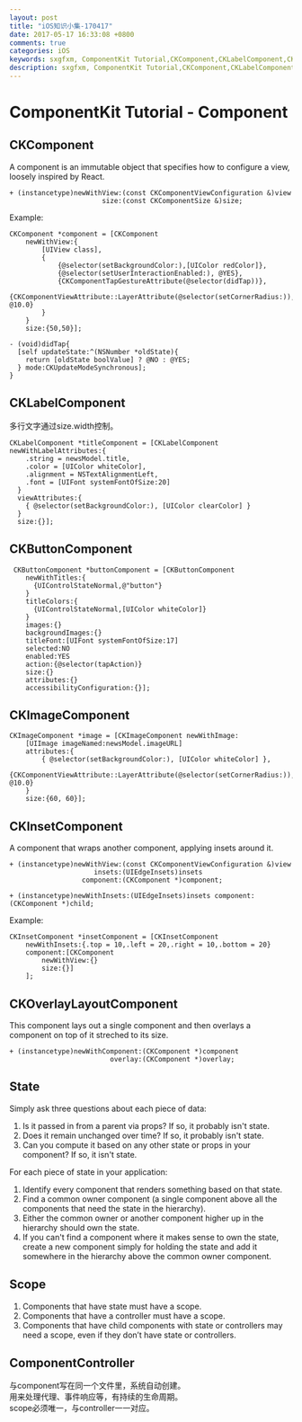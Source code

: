 ```yaml
---
layout: post
title: "iOS知识小集-170417"
date: 2017-05-17 16:33:08 +0800
comments: true
categories: iOS
keywords: sxgfxm, ComponentKit Tutorial,CKComponent,CKLabelComponent,CKButtonComponent
description: sxgfxm, ComponentKit Tutorial,CKComponent,CKLabelComponent,CKButtonComponent 
---
```


# ComponentKit Tutorial - Component

## CKComponent
A component is an immutable object that specifies how to configure a view, loosely inspired by React.  



~~~
+ (instancetype)newWithView:(const CKComponentViewConfiguration &)view
                       size:(const CKComponentSize &)size;
~~~
Example:  



~~~
CKComponent *component = [CKComponent
    newWithView:{
        [UIView class],
        {
            {@selector(setBackgroundColor:),[UIColor redColor]},
            {@selector(setUserInteractionEnabled:), @YES},
            {CKComponentTapGestureAttribute(@selector(didTap))},
            {CKComponentViewAttribute::LayerAttribute(@selector(setCornerRadius:)), @10.0}
        }
    }
    size:{50,50}];

- (void)didTap{
  [self updateState:^(NSNumber *oldState){
    return [oldState boolValue] ? @NO : @YES;
  } mode:CKUpdateModeSynchronous];
}
~~~

<!-- more -->

## CKLabelComponent
多行文字通过size.width控制。  



~~~
CKLabelComponent *titleComponent = [CKLabelComponent newWithLabelAttributes:{
    .string = newsModel.title,
    .color = [UIColor whiteColor],
    .alignment = NSTextAlignmentLeft,
    .font = [UIFont systemFontOfSize:20]
  }
  viewAttributes:{
    { @selector(setBackgroundColor:), [UIColor clearColor] }
  }
  size:{}];
~~~

## CKButtonComponent
~~~
 CKButtonComponent *buttonComponent = [CKButtonComponent
    newWithTitles:{
      {UIControlStateNormal,@"button"}
    }
    titleColors:{
      {UIControlStateNormal,[UIColor whiteColor]}
    }
    images:{}
    backgroundImages:{}
    titleFont:[UIFont systemFontOfSize:17]
    selected:NO
    enabled:YES
    action:{@selector(tapAction)}
    size:{}
    attributes:{}
    accessibilityConfiguration:{}];
~~~

## CKImageComponent
~~~
CKImageComponent *image = [CKImageComponent newWithImage:
    [UIImage imageNamed:newsModel.imageURL]
    attributes:{
        { @selector(setBackgroundColor:), [UIColor whiteColor] },
        {CKComponentViewAttribute::LayerAttribute(@selector(setCornerRadius:)), @10.0}
    }
    size:{60, 60}];
~~~

## CKInsetComponent
A component that wraps another component, applying insets around it.  



~~~
+ (instancetype)newWithView:(const CKComponentViewConfiguration &)view
                     insets:(UIEdgeInsets)insets
                  component:(CKComponent *)component;

+ (instancetype)newWithInsets:(UIEdgeInsets)insets component:(CKComponent *)child;
~~~
Example:  



~~~
CKInsetComponent *insetComponent = [CKInsetComponent
    newWithInsets:{.top = 10,.left = 20,.right = 10,.bottom = 20}
    component:[CKComponent
        newWithView:{}
        size:{}]
    ];
~~~

## CKOverlayLayoutComponent
This component lays out a single component and then overlays a component on top of it streched to its size.  



~~~
+ (instancetype)newWithComponent:(CKComponent *)component
                         overlay:(CKComponent *)overlay;
~~~


## State
Simply ask three questions about each piece of data:  
1. Is it passed in from a parent via props? If so, it probably isn't state.  
2. Does it remain unchanged over time? If so, it probably isn't state.  
3. Can you compute it based on any other state or props in your component? If so, it isn't state.  

For each piece of state in your application:  
1. Identify every component that renders something based on that state.  
2. Find a common owner component (a single component above all the components that need the state in the hierarchy).  
3. Either the common owner or another component higher up in the hierarchy should own the state.  
4. If you can't find a component where it makes sense to own the state, create a new component simply for holding the state and add it somewhere in the hierarchy above the common owner component.  

## Scope
1. Components that have state must have a scope.  
2. Components that have a controller must have a scope.  
3. Components that have child components with state or controllers may need a scope, even if they don’t have state or controllers.  

## ComponentController
与component写在同一个文件里，系统自动创建。  
用来处理代理、事件响应等，有持续的生命周期。  
scope必须唯一，与controller一一对应。  
